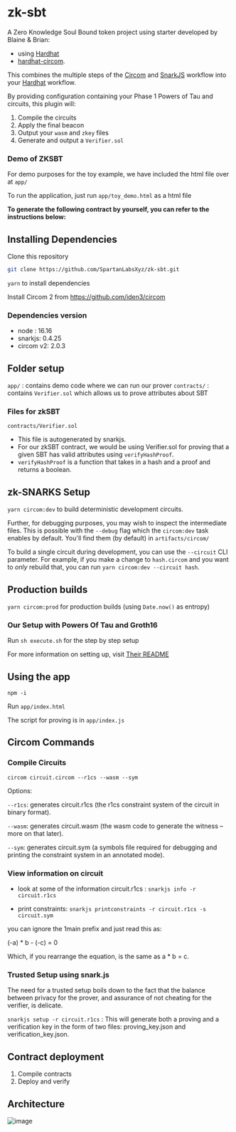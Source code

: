 # zk-sbt

A Zero Knowledge Soul Bound token project using starter developed by Blaine & Brian:
- using [Hardhat](https://github.com/nomiclabs/hardhat) 
- [hardhat-circom](https://github.com/projectsophon/hardhat-circom). 

This combines the multiple steps of the [Circom](https://github.com/iden3/circom) and [SnarkJS](https://github.com/iden3/snarkjs) workflow into your [Hardhat](https://hardhat.org) workflow.

By providing configuration containing your Phase 1 Powers of Tau and circuits, this plugin will:

1. Compile the circuits
2. Apply the final beacon
3. Output your `wasm` and `zkey` files
4. Generate and output a `Verifier.sol`

### Demo of ZKSBT

For demo purposes for the toy example, we have included the html file over at `app/`

To run the application, just run `app/toy_demo.html` as a html file

**To generate the following contract by yourself, you can refer to the instructions below:**

## Installing Dependencies

Clone this repository

```sh
git clone https://github.com/SpartanLabsXyz/zk-sbt.git
```

`yarn` to install dependencies

Install Circom 2 from https://github.com/iden3/circom

### Dependencies version

- node : 16.16
- snarkjs: 0.4.25
- circom v2: 2.0.3

## Folder setup

`app/` : contains demo code where we can run our prover
`contracts/` : contains `Verifier.sol` which allows us to prove attributes about SBT

### Files for zkSBT

`contracts/Verifier.sol` 
- This file is autogenerated by snarkjs.
- For our zkSBT contract, we would be using Verifier.sol for proving that a given SBT has valid attributes using `verifyHashProof`.
- `verifyHashProof` is a function that takes in a hash and a proof and returns a boolean.

## zk-SNARKS Setup

`yarn circom:dev` to build deterministic development circuits.

Further, for debugging purposes, you may wish to inspect the intermediate files. This is possible with the `--debug` flag which the `circom:dev` task enables by default. You'll find them (by default) in `artifacts/circom/`

To build a single circuit during development, you can use the `--circuit` CLI parameter. For example, if you make a change to `hash.circom` and you want to _only_ rebuild that, you can run `yarn circom:dev --circuit hash`.

## Production builds

`yarn circom:prod` for production builds (using `Date.now()` as entropy)


### Our Setup with Powers Of Tau and Groth16

Run `sh execute.sh` for the step by step setup

For more information on setting up, visit [Their README](https://github.com/iden3/snarkjs)


## Using the app
```
npm -i
```

Run `app/index.html`

The script for proving is in `app/index.js`

## Circom Commands

### Compile Circuits

`circom circuit.circom --r1cs --wasm --sym`

Options:

`--r1cs`: generates circuit.r1cs (the r1cs constraint system of the circuit in binary format).

`--wasm`: generates circuit.wasm (the wasm code to generate the witness – more on that later).

`--sym`: generates circuit.sym (a symbols file required for debugging and printing the constraint system in an annotated mode).

### View information on circuit

- look at some of the information circuit.r1cs : `snarkjs info -r circuit.r1cs`

- print constraints: `snarkjs printconstraints -r circuit.r1cs -s circuit.sym`

you can ignore the 1main prefix and just read this as:

(-a) * b - (-c) = 0

Which, if you rearrange the equation, is the same as a * b = c.

### Trusted Setup using snark.js

The need for a trusted setup boils down to the fact that the balance between privacy for the prover, and assurance of not cheating for the verifier, is delicate.

`snarkjs setup -r circuit.r1cs` : This will generate both a proving and a verification key in the form of two files: proving_key.json and verification_key.json.

## Contract deployment
1. Compile contracts
2. Deploy and verify

## Architecture
![image](https://user-images.githubusercontent.com/46377366/187735627-375fc143-ef85-40ff-b202-7c8a7efcf3e1.png)
